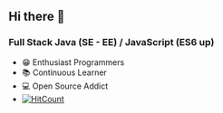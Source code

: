 ## Hi there 👋

### Full Stack Java (SE - EE) / JavaScript (ES6 up)
- 😁 Enthusiast Programmers
- 📚 Continuous Learner
- 💻 Open Source Addict
- [![HitCount](http://hits.dwyl.com/aymen94/https://githubcom/aymen94/aymen94.svg)](http://hits.dwyl.com/aymen94/https://githubcom/aymen94/aymen94)

